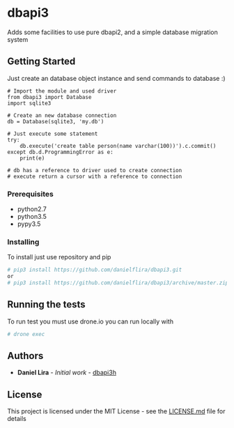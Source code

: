 # dbapi3

Adds some facilities to use pure dbapi2, and a simple database migration system

## Getting Started

Just create an database object instance and send commands to database :)

```python3
# Import the module and used driver
from dbapi3 import Database
import sqlite3

# Create an new database connection
db = Database(sqlite3, 'my.db')

# Just execute some statement
try:
	db.execute('create table person(name varchar(100))').c.commit()
except db.d.ProgrammingError as e:
	print(e)

# db has a reference to driver used to create connection
# execute return a cursor with a reference to connection
```

### Prerequisites

- python2.7
- python3.5
- pypy3.5

### Installing

To install just use repository and pip

```bash
# pip3 install https://github.com/danielflira/dbapi3.git
or
# pip3 install https://github.com/danielflira/dbapi3/archive/master.zip
```

## Running the tests

To run test you must use drone.io you can run locally with

```bash
# drone exec
```

## Authors

* **Daniel Lira** - *Initial work* - [dbapi3h](https://github.com/danielflira/dbapi3)

## License

This project is licensed under the MIT License - see the [LICENSE.md](LICENSE.md) file for details
